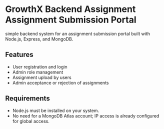 # GrowthX Backend Assignment Assignment Submission Portal

simple backend system for an assignment submission portal built with Node.js, Express, and MongoDB. 

## Features

- User registration and login
- Admin role management
- Assignment upload by users
- Admin acceptance or rejection of assignments
  
## Requirements

- Node.js must be installed on your system.
- No need for a MongoDB Atlas account; IP access is already configured for global access.

